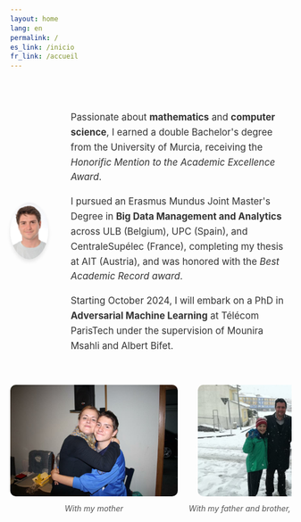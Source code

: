 ```yaml
---
layout: home
lang: en
permalink: /
es_link: /inicio
fr_link: /accueil
---
```


<style> /* Main container styling */ .main-content { display: flex; align-items: center; padding-top: 40px; padding-bottom: 40px; } /* Image styling */ .profile-image { border-radius: 50%; width: 350px; /* Increased the size */ box-shadow: 0 4px 6px rgba(0, 0, 0, 0.1); } /* Text styling */ .profile-text { padding-left: 40px; font-size: 1.2em; line-height: 1.6; color: #333; } /* Horizontal scroll images container */ .image-gallery { overflow-x: auto; display: flex; padding-bottom: 40px; gap: 20px; scrollbar-width: thin; /* For Firefox */ scrollbar-color: #888 #eee; /* For Firefox */ } /* Scrollbar styling for WebKit browsers */ .image-gallery::-webkit-scrollbar { height: 8px; } .image-gallery::-webkit-scrollbar-track { background: #eee; } .image-gallery::-webkit-scrollbar-thumb { background-color: #888; border-radius: 4px; } /* Individual image styling */ .image-gallery div { flex: 0 0 auto; text-align: center; } .image-gallery img { height: 200px; /* Set same height for all images */ border-radius: 10px; transition: transform 0.2s; } .image-gallery img:hover { transform: scale(1.05); } /* Caption styling */ .image-gallery p { margin-top: 10px; font-style: italic; color: #555; } /* Responsive design */ @media (max-width: 768px) { .main-content { flex-direction: column; align-items: center; text-align: center; } .profile-text { padding-left: 0; padding-top: 20px; } } </style> <div class="main-content"> <div> <img src="/assets/images/me/me.png" alt="A picture of me." class="profile-image"> </div> <div class="profile-text"> <p> Passionate about <strong>mathematics</strong> and <strong>computer science</strong>, I earned a double Bachelor's degree from the University of Murcia, receiving the <em> Honorific Mention to the Academic Excellence Award</em>. </p> <p> I pursued an Erasmus Mundus Joint Master's Degree in <strong>Big Data Management and Analytics</strong> across ULB (Belgium), UPC (Spain), and CentraleSupélec (France), completing my thesis at AIT (Austria), and was honored with the <em>Best Academic Record award</em>. </p> <p> Starting October 2024, I will embark on a PhD in <strong>Adversarial Machine Learning</strong> at Télécom ParisTech under the supervision of Mounira Msahli and Albert Bifet. </p> </div> </div> <div class="image-gallery"> <div> <img src="/assets/images/me/me-and-mum.jpg" alt="With my mother"> <p>With my mother</p> </div> <div> <img src="/assets/images/me/me-jp-dad.jpg" alt="With my father and brother, 2016"> <p>With my father and brother, during the snow storm of 2016</p> </div> <div> <img src="/assets/images/me/me-lore.jpg" alt="With my girlfriend Lorena in Barcelona"> <p>With my girlfriend Lorena in Barcelona</p> </div> <div> <img src="/assets/images/me/me-and-friends.jpg" alt="With friends at a Christmas party"> <p>With friends at a Christmas party</p> </div> <div> <img src="/assets/images/me/me-friends-bruxelles.jpg" alt="With friends from Murcia visiting Brussels"> <p>With friends from Murcia visiting Brussels</p> </div> </div>